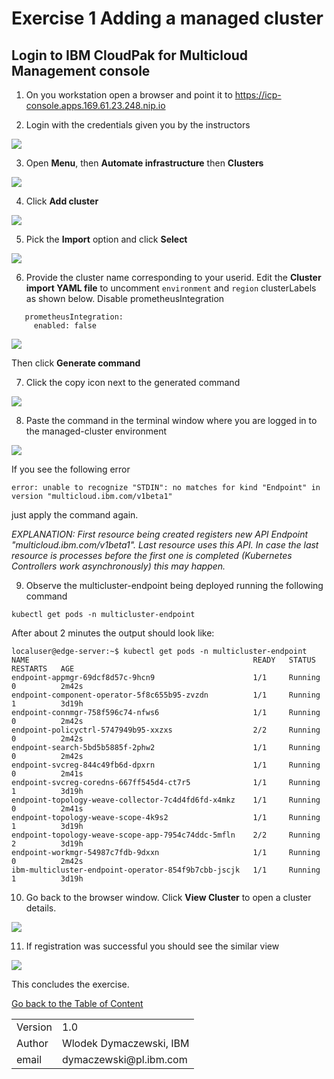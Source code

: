 # Exercise 1 Adding a managed cluster

## Login to IBM CloudPak for Multicloud Management console

1. On you workstation open a browser and point it to https://icp-console.apps.169.61.23.248.nip.io

2. Login with the credentials given you by the instructors

![](images/2020-01-11-12-47-43.png)

3. Open **Menu**, then **Automate infrastructure** then **Clusters**

![](images/2020-01-11-13-07-46.png)

4. Click **Add cluster**

![](images/2020-01-11-13-11-46.png)

5. Pick the **Import** option and click **Select**

![](images/2020-01-11-13-20-07.png)

6. Provide the cluster name corresponding to your userid. Edit the **Cluster import YAML file** to uncomment ```environment``` and ```region``` clusterLabels as shown below. Disable prometheusIntegration
```
   prometheusIntegration:
     enabled: false
```
![](images/2020-01-13-12-32-32.png)

   Then click **Generate command**

7. Click the copy icon next to the generated command

![](images/2020-01-11-13-27-39.png)

8. Paste the command in the terminal window where you are logged in to the managed-cluster environment

![](images/2020-01-11-13-32-13.png)

If you see the following error
```
error: unable to recognize "STDIN": no matches for kind "Endpoint" in version "multicloud.ibm.com/v1beta1"
```
just apply the command again.

*EXPLANATION: First resource being created registers new API Endpoint "multicloud.ibm.com/v1beta1". Last resource uses this API. In case the last resource is processes before the first one is completed (Kubernetes Controllers work asynchronously) this may happen.* 

9. Observe the multicluster-endpoint being deployed running the following command
```
kubectl get pods -n multicluster-endpoint
```
After about 2 minutes the output should look like:
```
localuser@edge-server:~$ kubectl get pods -n multicluster-endpoint
NAME                                                  READY   STATUS              RESTARTS   AGE
endpoint-appmgr-69dcf8d57c-9hcn9                      1/1     Running             0          2m42s
endpoint-component-operator-5f8c655b95-zvzdn          1/1     Running             1          3d19h
endpoint-connmgr-758f596c74-nfws6                     1/1     Running             0          2m42s
endpoint-policyctrl-5747949b95-xxzxs                  2/2     Running             0          2m42s
endpoint-search-5bd5b5885f-2phw2                      1/1     Running             0          2m42s
endpoint-svcreg-844c49fb6d-dpxrn                      1/1     Running             0          2m41s
endpoint-svcreg-coredns-667ff545d4-ct7r5              1/1     Running             1          3d19h
endpoint-topology-weave-collector-7c4d4fd6fd-x4mkz    1/1     Running             0          2m41s
endpoint-topology-weave-scope-4k9s2                   1/1     Running             1          3d19h
endpoint-topology-weave-scope-app-7954c74ddc-5mfln    2/2     Running             2          3d19h
endpoint-workmgr-54987c7fdb-9dxxn                     1/1     Running             0          2m42s
ibm-multicluster-endpoint-operator-854f9b7cbb-jscjk   1/1     Running             1          3d19h
```

10.  Go back to the browser window. Click **View Cluster** to open a cluster details. 

![](images/2020-01-13-12-33-16.png)

11.  If registration was successful you should see the similar view
    
![](images/2020-01-11-15-43-48.png)

This concludes the exercise.

[Go back to the Table of Content](../Exercise0/README.md)

<table>
  <tr>
    <td>Version</td>
    <td>1.0</td>
  </tr>
  <tr>
    <td>Author</td>
    <td>Wlodek Dymaczewski, IBM</td>
  </tr>
  <tr>
    <td>email</td>
    <td>dymaczewski@pl.ibm.com</td>
  </tr>
</table>